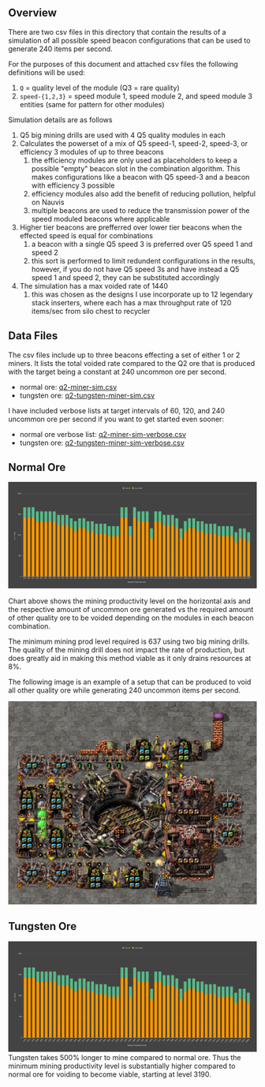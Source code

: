 ## Overview
There are two csv files in this directory that contain the results of a simulation of all possible speed beacon configurations that can be used to generate 240 items per second. 

For the purposes of this document and attached csv files the following definitions will be used:
1. `Q` = quality level of the module (Q3 = rare quality)
2. `speed-{1,2,3}` = speed module 1, speed module 2, and speed module 3 entities (same for pattern for other modules)

Simulation details are as follows

1. Q5 big mining drills are used with 4 Q5 quality modules in each
2. Calculates the powerset of a mix of Q5 speed-1, speed-2, speed-3, or efficiency  3 modules of up to three beacons
   1. the efficiency modules are only used as placeholders to keep a possible "empty" beacon slot in the combination algorithm. This makes configurations like a beacon with Q5 speed-3 and a beacon with efficiency 3 possible
   2. efficiency modules also add the benefit of reducing pollution, helpful on Nauvis
   3. multiple beacons are used to reduce the transmission power of the speed moduled beacons where applicable
3. Higher tier beacons are prefferred over lower tier beacons when the effected speed is equal for combinations
   1. a beacon with a single Q5 speed 3 is preferred over Q5 speed 1 and speed 2
   2. this sort is performed to limit redundent configurations in the results, however, if you do not have Q5 speed 3s and have instead a Q5 speed 1 and speed 2, they can be substituted accordingly
4. The simulation has a max voided rate of 1440
   1. this was chosen as the designs I use incorporate up to 12 legendary stack inserters, where each has a max throughput rate of 120 items/sec from silo chest to recycler


## Data Files

The csv files include up to three beacons effecting a set of either 1 or 2 miners. It lists the total voided rate compared to the Q2 ore that is produced with the target being a constant at 240 uncommon ore per second.

- normal ore: [q2-miner-sim.csv](./q2-miner-sim.csv)
- tungsten ore: [q2-tungsten-miner-sim.csv](./q2-tungsten-miner-sim.csv)

I have included verbose lists at target intervals of 60, 120, and 240 uncommon ore per second if you want to get started even sooner:

- normal ore verbose list: [q2-miner-sim-verbose.csv](./q2-miner-sim-verbose.csv)
- tungsten ore: [q2-tungsten-miner-sim-verbose.csv](./q2-tungsten-miner-sim-verbose.csv)

## Normal Ore
![normal-ore](./images/normal-ore.png)

Chart above shows the mining productivity level on the horizontal axis and the respective amount of uncommon ore generated vs the required amount of other quality ore to be voided depending on the modules in each beacon combination.

The minimum mining prod level required is 637 using two big mining drills. The quality of the mining drill does not impact the rate of production, but does greatly aid in making this method viable as it only drains resources at 8%. 

The following image is an example of a setup that can be produced to void all other quality ore while generating 240 uncommon items per second.

![mining-prod-631](./images/mining-prod-631.png)

## Tungsten Ore
![normal-ore](./images/tungsten-ore.png)
Tungsten takes 500% longer to mine compared to normal ore. Thus the minimum mining productivity level is substantially higher compared to normal ore for voiding to become viable, starting at level 3190.